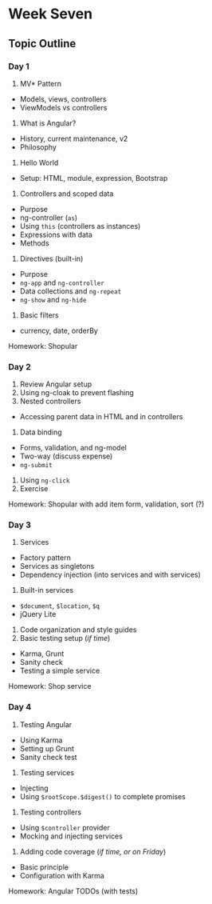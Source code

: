 # Week Seven

## Topic Outline

### Day 1

1. MV* Pattern
  * Models, views, controllers
  * ViewModels vs controllers
1. What is Angular?
  * History, current maintenance, v2
  * Philosophy
1. Hello World
  * Setup: HTML, module, expression, Bootstrap
1. Controllers and scoped data
  * Purpose
  * ng-controller (`as`)
  * Using `this` (controllers as instances)
  * Expressions with data
  * Methods
1. Directives (built-in)
  * Purpose
  * `ng-app` and `ng-controller`
  * Data collections and `ng-repeat`
  * `ng-show` and `ng-hide`
1. Basic filters
  * currency, date, orderBy

Homework: Shopular

### Day 2

1. Review Angular setup
1. Using ng-cloak to prevent flashing
1. Nested controllers
  * Accessing parent data in HTML and in controllers
1. Data binding
  * Forms, validation, and ng-model
  * Two-way (discuss expense)
  * `ng-submit`
1. Using `ng-click`
1. Exercise

Homework: Shopular with add item form, validation, sort (?)

### Day 3

1. Services
  * Factory pattern
  * Services as singletons
  * Dependency injection (into services and with services)
1. Built-in services
  * `$document`, `$location`, `$q`
  * jQuery Lite
1. Code organization and style guides
1. Basic testing setup (_if time_)
  * Karma, Grunt
  * Sanity check
  * Testing a simple service

Homework: Shop service

### Day 4

1. Testing Angular
  * Using Karma
  * Setting up Grunt
  * Sanity check test
1. Testing services
  * Injecting
  * Using `$rootScope.$digest()` to complete promises
1. Testing controllers
  * Using `$controller` provider
  * Mocking and injecting services
1. Adding code coverage (_if time, or on Friday_)
  * Basic principle
  * Configuration with Karma

Homework: Angular TODOs (with tests)
